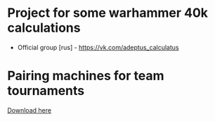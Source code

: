 # Project for some warhammer 40k calculations
 - Official group [rus] - https://vk.com/adeptus_calculatus

# Pairing machines for team tournaments
[Download here](pairing_machines.md)
